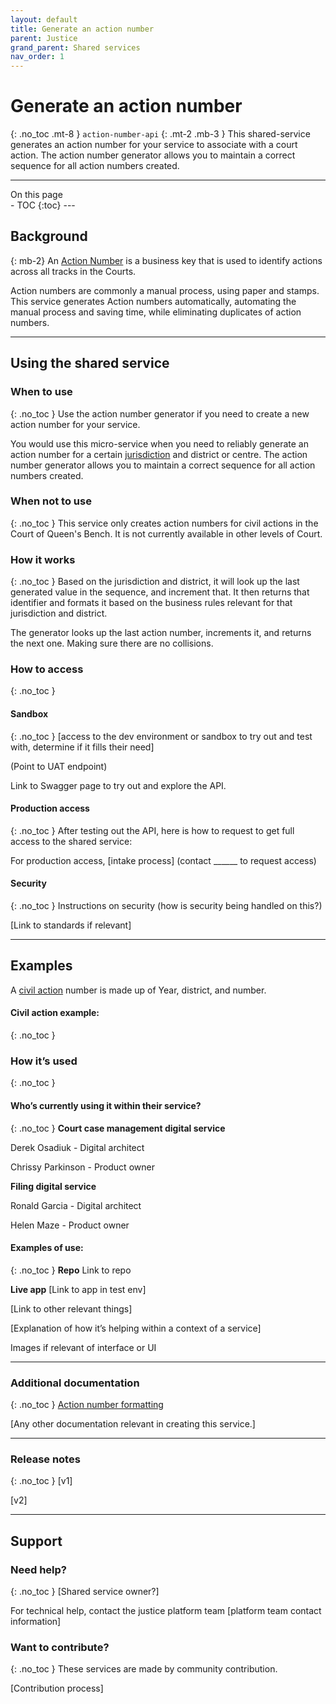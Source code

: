 ```yaml
---
layout: default
title: Generate an action number
parent: Justice
grand_parent: Shared services
nav_order: 1
---
```


# Generate an action number
{: .no_toc .mt-8 }
`action-number-api`
{: .mt-2 .mb-3 }
This shared-service generates an action number for your service to associate with a court action. The action number generator allows you to maintain a correct sequence for all action numbers created.

---
  <summary>
    On this page
  </summary>
- TOC
{:toc}
---

## Background
{: mb-2}
An [Action Number](https://twjeffery.github.io/DIO-test-2/docs/shared-service/Justice/glossary/#:~:text=Area-,Action%20number,-An%20Action%20Number) is a business key that is used to identify actions across all tracks in the Courts.

Action numbers are commonly a manual process, using paper and stamps. This service generates Action numbers automatically, automating the manual process and saving time, while eliminating duplicates of action numbers.

---

## Using the shared service

### When to use
{: .no_toc }
Use the action number generator if you need to create a new action number for your service.

You would use this micro-service when you need to reliably generate an action number for a certain [jurisdiction](https://twjeffery.github.io/DIO-test-2/docs/get-started/glossary/#:~:text=Justice-,Jurisdiction,-A%20jurisdiction%20is) and district or centre. The action number generator allows you to maintain a correct sequence for all action numbers created.

### When not to use
{: .no_toc }
This service only creates action numbers for civil actions in the Court of Queen's Bench. It is not currently available in other levels of Court.

### How it works
{: .no_toc }
Based on the jurisdiction and district, it will look up the last generated value in the sequence, and increment that. It then returns that identifier and formats it based on the business rules relevant for that jurisdiction and district.

The generator looks up the last action number, increments it, and returns the next one. Making sure there are no collisions.

### How to access
{: .no_toc }
#### Sandbox
{: .no_toc }
[access to the dev environment or sandbox to try out and test with, determine if it fills their need]

(Point to UAT endpoint)

Link to Swagger page to try out and explore the API.

#### Production access
{: .no_toc }
After testing out the API, here is how to request to get full access to the shared service:

For production access, [intake process] (contact ______ to request access)

#### Security
{: .no_toc }
Instructions on security (how is security being handled on this?)

[Link to standards if relevant]

---

## Examples
A [civil action](https://twjeffery.github.io/DIO-test-2/docs/get-started/glossary/#:~:text=Justice-,Civil%20action,-A%20civil%20action) number is made up of Year, district, and number.

#### Civil action example:
{: .no_toc }


### How it’s used
{: .no_toc }
#### Who’s currently using it within their service?
{: .no_toc }
**Court case management digital service**

Derek Osadiuk - Digital architect

Chrissy Parkinson - Product owner

**Filing digital service**

Ronald Garcia - Digital architect

Helen Maze - Product owner

#### Examples of use:
{: .no_toc }
**Repo**
Link to repo

**Live app**
[Link to app in test env]

[Link to other relevant things]

[Explanation of how it’s helping within a context of a service]

Images if relevant of interface or UI

---

### Additional documentation
{: .no_toc }
[Action number formatting](https://goa-dio.atlassian.net/wiki/spaces/QFR/pages/1486356612/Architecture+Artifacts#Action-Numbers)

[Any other documentation relevant in creating this service.]

---

### Release notes
{: .no_toc }
[v1]

[v2]

---

## Support

### Need help?
{: .no_toc }
[Shared service owner?]

For technical help, contact the justice platform team [platform team contact information]

### Want to contribute?
{: .no_toc }
These services are made by community contribution.

[Contribution process]

